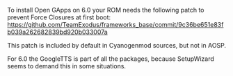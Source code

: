 To install Open GApps on 6.0 your ROM needs the following patch to prevent Force Closures at first boot: https://github.com/TeamExodus/frameworks_base/commit/9c36be651e83fb039a262682839bd920b033007a

This patch is included by default in Cyanogenmod sources, but not in AOSP.

For 6.0 the GoogleTTS is part of all the packages, because SetupWizard seems to demand this in some situations.